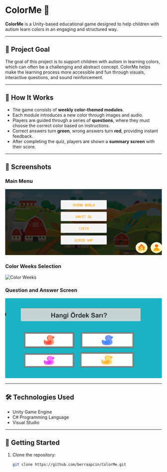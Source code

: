 # ColorMe 🎨

**ColorMe** is a Unity-based educational game designed to help children with autism learn colors in an engaging and structured way.

---

## 🧠 Project Goal

The goal of this project is to support children with autism in learning colors, which can often be a challenging and abstract concept. ColorMe helps make the learning process more accessible and fun through visuals, interactive questions, and sound reinforcement.

---

## 🌈 How It Works

- The game consists of **weekly color-themed modules**.
- Each module introduces a new color through images and audio.
- Players are guided through a series of **questions**, where they must choose the correct color based on instructions.
- Correct answers turn **green**, wrong answers turn **red**, providing instant feedback.
- After completing the quiz, players are shown a **summary screen** with their score.

---

## 📸 Screenshots

### Main Menu  
![Main Menu](screenshots/mainmenu.png)

### Color Weeks Selection  
![Color Weeks](screenshots/colorweeks.png)

### Question and Answer Screen  
![Questions](screenshots/questionpanel.png)

---

## 🛠️ Technologies Used

- Unity Game Engine
- C# Programming Language
- Visual Studio

---

## 🚀 Getting Started

1. Clone the repository:
   ```bash
   git clone https://github.com/berraapcin/ColorMe.git
